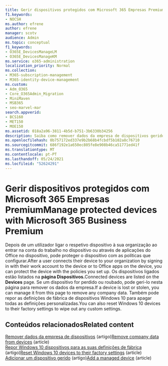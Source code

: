 ```yaml
---
title: Gerir dispositivos protegidos com Microsoft 365 Empresas Premium
f1.keywords:
- NOCSH
ms.author: efrene
author: efrene
manager: scotv
audience: Admin
ms.topic: conceptual
f1_keywords:
- O365E_DevicesManageLM
- O365E_DevicesManageKM
ms.service: o365-administration
localization_priority: Normal
ms.collection:
- M365-subscription-management
- M365-identity-device-management
ms.custom:
- Adm_O365
- Core_O365Admin_Migration
- MiniMaven
- MSB365
- seo-marvel-mar
search.appverid:
- BCS160
- MET150
- MOE150
ms.assetid: 018a2a96-3811-4b5d-b751-3b6330b34256
description: Saiba como remover dados da empresa de dispositivos geridos através de políticas de proteção, bem como repor Windows 10 dispositivos para as respetivas definições de fábrica.
ms.openlocfilehash: 0b757172ed337e9b2b68b4fcbdf5b102a8c76710
ms.sourcegitcommit: 686f192e1a650ec805fe8e908b46ca51771ed41f
ms.translationtype: MT
ms.contentlocale: pt-PT
ms.lasthandoff: 05/24/2021
ms.locfileid: "52624291"
---
```

# <a name="manage-protected-devices-with-microsoft-365-business-premium"></a><span data-ttu-id="783e0-103">Gerir dispositivos protegidos com Microsoft 365 Empresas Premium</span><span class="sxs-lookup"><span data-stu-id="783e0-103">Manage protected devices with Microsoft 365 Business Premium</span></span>

<span data-ttu-id="783e0-104">Depois de um utilizador ligar o respetivo dispositivo à sua organização ao entrar na conta do trabalho no dispositivo ou através de aplicações do Office no dispositivo, pode proteger o dispositivo com as políticas que configurar.</span><span class="sxs-lookup"><span data-stu-id="783e0-104">After a user connects their device to your organization by signing in with their work account to the device or to Office apps on the device, you can protect the device with the policies you set up.</span></span> <span data-ttu-id="783e0-105">Os dispositivos ligados estão listados na **página Dispositivos.**</span><span class="sxs-lookup"><span data-stu-id="783e0-105">Connected devices are listed on the **Devices** page.</span></span> <span data-ttu-id="783e0-106">Se um dispositivo for perdido ou roubado, pode geri-lo nesta página para remover os dados da empresa.</span><span class="sxs-lookup"><span data-stu-id="783e0-106">If a device is lost or stolen, you can manage it from this page to remove any company data.</span></span> <span data-ttu-id="783e0-107">Também pode repor as definições de fábrica de dispositivos Windows 10 para apagar todas as definições personalizadas.</span><span class="sxs-lookup"><span data-stu-id="783e0-107">You can also reset Windows 10 devices to their factory settings to wipe out any custom settings.</span></span> 

## <a name="related-content"></a><span data-ttu-id="783e0-108">Conteúdos relacionados</span><span class="sxs-lookup"><span data-stu-id="783e0-108">Related content</span></span>
  
<span data-ttu-id="783e0-109">[Remover dados da empresa de dispositivos](remove-company-data.md) (artigo)</span><span class="sxs-lookup"><span data-stu-id="783e0-109">[Remove company data from devices](remove-company-data.md) (article)</span></span>\
<span data-ttu-id="783e0-110">[Repor Windows 10 dispositivos para as suas definições de fábrica](reset-devices-to-factory-settings.md) (artigo)</span><span class="sxs-lookup"><span data-stu-id="783e0-110">[Reset Windows 10 devices to their factory settings](reset-devices-to-factory-settings.md) (article)</span></span>\
<span data-ttu-id="783e0-111">[Adicionar um dispositivo gerido](./app-protection-settings-for-android-and-ios.md) (artigo)</span><span class="sxs-lookup"><span data-stu-id="783e0-111">[Add a managed device](./app-protection-settings-for-android-and-ios.md) (article)</span></span>
